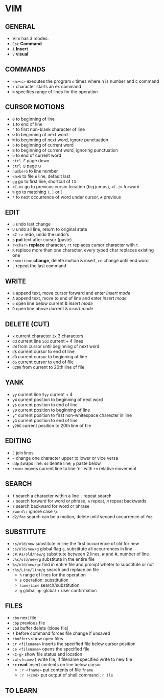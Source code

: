 # VIM

## GENERAL
* Vim has 3 modes:
* `Esc` **Command**
* `i` **Insert**
* `v` **visual**

## COMMANDS
* `<n><c>` executes the program `n` times where n is number and c command
* `:` character starts an ex command
* `%` specifies range of lines for the operation

## CURSOR MOTIONS
* `0` to beginning of line
* `$` to end of line
* `^` to first non-blank character of line
* `w` to beginning of next word
* `W` to beginning of next word, ignore punctuation
* `b` to beginning of current word
* `B` to beginning of current word, ignoring punctuation
* `e` to end of current word
* `ctrl F` page down
* `ctrl B` page u
* `numberG` to line number
* `<n>G` to file `n` line, default last
* `gg` go to first line, shortcut of `1G`
* `<C-o>` go to previous cursor location (big jumps), `<C-i>` forward
* `%` go to matching `)`, `]` or `}`
* `*` to next occurrence of word under cursor, `#` previous

## EDIT
* `u` undo last change
* `U` undo all line, return to original state
* `<C-r>` redo, undo the undo's
* `p` **put** text after cursor (paste)
* `r<char>` **replace** character, `rt` replaces cursor character with `t`
* `R` replace more than one character, every typed char replaces existing one
* `c<motion>` **change**, delete motion & insert, `ce` change until end word
* `.` repeat the last command

## WRITE
* `a` append text, move cursor forward and enter _insert mode_
* `A` append text, move to end of line and enter _insert mode_
* `o` open line below current & _insert mode_
* `O` open line above durrent & _insert mode_

## DELETE (CUT)
* `x` current character `3x` 3 characters
* `dd` current line `5dd` current + 4 lines
* `dW` from cursor until beginning of next word
* `d$` current cursor to end of line
* `dO` current cursor to beginning of line
* `dG` current cursor to end of file
* `d20G` from current to 20th line of file

## YANK
* `yy` current line `5yy` current + 4
* `yW` current position to beginning of next word
* `y$` current position to end of line
* `y0` current position to beginning of line
* `y^` current position to first non-whitespace charecter in line
* `yG` current position to end of line
* `y20G` current position to 20th line of file

## EDITING
* `J` join lines
* `~` change one character upper to lower or vice versa
* `ddp` swaps line: `dd` delete line; `p` paste below
* `:m<n>` moves current line to line 'n'. with `+n` relative movement

## SEARCH
* `f` search a character within a line `;` repeat search
* `/` search forward for word or phrase, `n` repeat, `N` repeat backwards
* `?` search backward for word or phrase
* `/word\c` ignore case `\c`
* `d2/foo` search can be a motion, delete until second occurrence of `foo`

## SUBSTITUTE
* `:s/old/new` substitute in line the first occurrence of old for new
* `:s/old/new/g` global flag  `g`, substitute all occurrences in line  
* `:#,#s/old/new/g` substitute between 2 lines, # and #, number of line
* `:%s/old/new/g` substitute in the entire file
* `%s/old/new/gc` find in entire file and prompt wheter to substitute or not
* `:%s/Line/line/g` search and replace on file
  * `%` range of lines for the operation
  * `s` operation: substitution
  * `line/Line` search/substitution
  * `g` global, `gc` global + user confirmation

## FILES
* `:bn` next file
* `:bp` previous file
* `:bd` buffer delete (close file)
* `!` before command forces file change if unsaved
* `:buffers` show open files
* `:r <filename>` inserts the specified file below cursor position
* `:e <filename>` opens the specified file
* `<C-g>` show file status and location
* `:w[<fname>]` write file, if filename specified write to new file
* `:r` **read** insert contents on line below cursor
  * `:r <fname>` put contents of file `fname`
  * `:r !<cmd>` put output of shell command `:r !ls`


## TO LEARN
